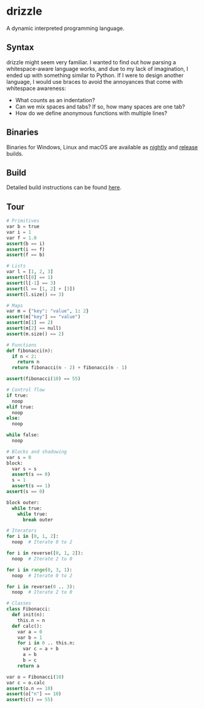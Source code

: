 # drizzle
A dynamic interpreted programming language.

## Syntax
drizzle might seem very familiar. I wanted to find out how parsing a whitespace-aware language works, and due to my lack of imagination, I ended up with something similar to Python. If I were to design another language, I would use braces to avoid the annoyances that come with whitespace awareness:
- What counts as an indentation?
- Can we mix spaces and tabs? If so, how many spaces are one tab?
- How do we define anonymous functions with multiple lines?

## Binaries
Binaries for Windows, Linux and macOS are available as [nightly](https://github.com/jsmolka/drizzle/actions/workflows/build.yml) and [release](https://github.com/jsmolka/drizzle/releases) builds.

## Build
Detailed build instructions can be found [here](BUILD.md).

## Tour
```python
# Primitives
var b = true
var i = 1
var f = 1.0
assert(b == i)
assert(i == f)
assert(f == b)

# Lists
var l = [1, 2, 3]
assert(l[0] == 1)
assert(l[-1] == 3)
assert(l == [1, 2] + [3])
assert(l.size() == 3)

# Maps
var m = {"key": "value", 1: 2}
assert(m["key"] == "value")
assert(m[1] == 2)
assert(m[2] == null)
assert(m.size() == 2)

# Functions
def fibonacci(n):
  if n < 2:
    return n
  return fibonacci(n - 2) + fibonacci(n - 1)

assert(fibonacci(10) == 55)

# Control flow
if true:
  noop
elif true:
  noop
else:
  noop

while false:
  noop

# Blocks and shadowing
var s = 0
block:
  var s = s
  assert(s == 0)
  s = 1
  assert(s == 1)
assert(s == 0)

block outer:
  while true:
    while true:
      break outer

# Iterators
for i in [0, 1, 2]:
  noop  # Iterate 0 to 2

for i in reverse([0, 1, 2]):
  noop  # Iterate 2 to 0

for i in range(0, 3, 1):
  noop  # Iterate 0 to 2

for i in reverse(0 .. 3):
  noop  # Iterate 2 to 0

# Classes
class Fibonacci:
  def init(n):
    this.n = n
  def calc():
    var a = 0
    var b = 1
    for i in 0 .. this.n:
      var c = a + b
      a = b
      b = c
    return a

var o = Fibonacci(10)
var c = o.calc
assert(o.n == 10)
assert(o["n"] == 10)
assert(c() == 55)
```
